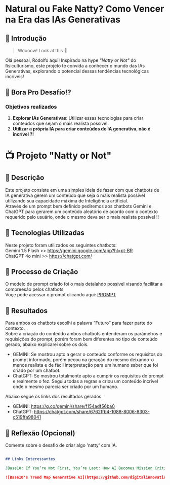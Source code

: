 # Natural ou Fake Natty? Como Vencer na Era das IAs Generativas

## 🚀 Introdução

> Woooow! Look at this 👀

Olá pessoal, Rodolfo aqui! Inspirado na hype _"Natty or Not"_ do fisiculturismo, este projeto te convida a conhecer o mundo das IAs Generativas, explorando o potencial dessas tendências tecnológicas incríveis!

## 🎯 Bora Pro Desafio!?

### Objetivos realizados

1. **Explorar IAs Generativas**: Utilizar essas tecnologias para criar conteúdos que sejam o mais realista possível.
2. **Utilizar a própria IA para criar conteúdos de IA generativa, não é incrível ?!** 


# 📺 Projeto "Natty or Not"

## 📒 Descrição
Este projeto consiste em uma simples ideia de fazer com que chatbots de IA generativa gerem um conteúdo que seja o mais realista possível utilizando sua capacidade máxima de Inteligência artificial.<br/>
Através de um prompt bem definido pediremos aos chatbots Gemini e ChatGPT para gerarem um conteúdo aleatório de acordo com o contexto requerido pelo usuário, onde o mesmo deva ser o mais realista possível !!  
 


## 🤖 Tecnologias Utilizadas
Neste projeto foram utilizados os seguintes chatbots: <br/>
Gemini 1.5 Flash >> https://gemini.google.com/app?hl=pt-BR <br/>
ChatGPT 4o mini >> https://chatgpt.com/

## 🧐 Processo de Criação
O modelo de prompt criado foi o mais detalahdo possivel visando facilitar a compreesão pelos chatbots  </br>
Voçe pode acessar o prompt clicando aqui: [PROMPT](/prompt.md)

## 🚀 Resultados
Para ambos os chatbots escolhi a palavra “Futuro” para fazer parte do contexto. </br>
Sobre a criação do conteúdo ambos chatbots entenderam os parâmetros e requisições do prompt, porém foram bem diferentes no tipo de conteúdo gerado, abaixo explicarei sobre os dois.
- GEMINI: Se mostrou apto a gerar o conteúdo conforme os requisitos do prompt informado, porém pecou na geração do mesmo deixando-o menos realista e de fácil interpretação para um humano saber que foi criado por um chatbot.  
- ChatGPT: Se mostrou totalmente apto a cumprir os requisitos do prompt e realmente o fez. Seguiu todas a regras e criou um conteúdo incrível onde o mesmo parecia ser criado por um humano.

Abaixo segue os links dos resultados gerados:
- GEMINI: https://g.co/gemini/share/f154adf56ba0
- ChatGPT: https://chatgpt.com/share/6762ffb4-1088-8006-8303-c519ffa98041


## 💭 Reflexão (Opcional)
Comente sobre o desafio de criar algo 'natty' com IA.

```markdown

## Links Interessantes

[Base10: If You’re Not First, You’re Last: How AI Becomes Mission Critical](https://base10.vc/post/generative-ai-mission-critical/)

![Base10's Trend Map Generative AI](https://github.com/digitalinnovationone/lab-natty-or-not/assets/730492/f4df26e8-f8f7-4419-8252-c69d73ea930c)
